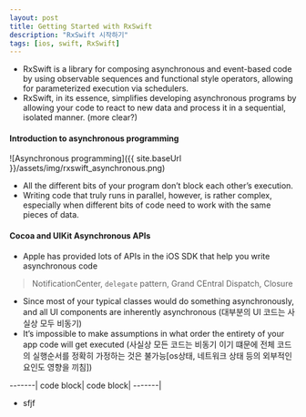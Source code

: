 ```yaml
---
layout: post
title: Getting Started with RxSwift
description: "RxSwift 시작하기"
tags: [ios, swift, RxSwift]
---
```


- RxSwift is a library for composing asynchronous and event-based code by using observable sequences and functional style operators, allowing for parameterized execution via schedulers.
- RxSwift, in its essence, simplifies developing asynchronous programs by allowing your code to react to new data and process it in a sequential, isolated manner. (more clear?)


#### Introduction to asynchronous programming

![Asynchronous programming]({{ site.baseUrl }}/assets/img/rxswift_asynchronous.png)


- All the different bits of your program don’t block each other’s execution.
- Writing code that truly runs in parallel, however, is rather complex, especially when different bits of code need to work with the same pieces of data.


#### Cocoa and UIKit Asynchronous APIs

- Apple has provided lots of APIs in the iOS SDK that help you write asynchronous code

> NotificationCenter,  `delegate` pattern,  Grand CEntral Dispatch,  Closure

- Since most of your typical classes would do something asynchronously, and all UI components are inherently asynchronous (대부분의 UI 코드는 사실상 모두 비동기)
- It’s impossible to make assumptions in what order the entirety of your app code will get executed (사실상 모든 코드는 비동기 이기 떄문에 전체 코드의 실행순서를 정확히 가정하는 것은 불가능[os상태, 네트워크 상태 등의 외부적인 요인도 영향을 끼침])

-------|
code block|
code block|
-------|



- sfjf